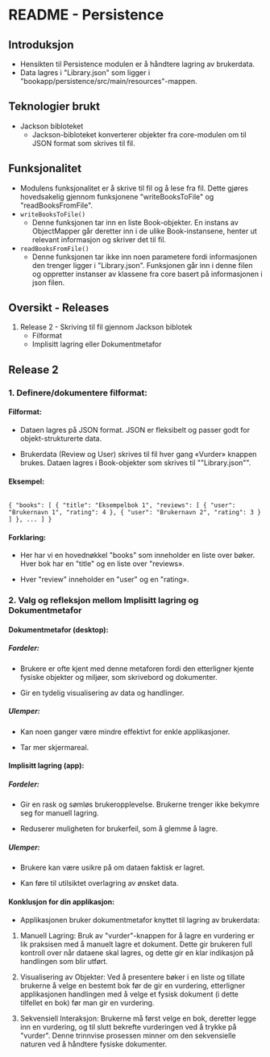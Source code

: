 # README - Persistence

## Introduksjon
* Hensikten til Persistence modulen er å håndtere lagring av brukerdata.
* Data lagres i "Library.json" som ligger i "bookapp/persistence/src/main/resources"-mappen.

## Teknologier brukt
* Jackson bibloteket
	* Jackson-bibloteket konverterer objekter fra core-modulen om til JSON format som skrives til fil.

## Funksjonalitet
* Modulens funksjonalitet er å skrive til fil og å lese fra fil. Dette gjøres hovedsakelig gjennom funksjonene "writeBooksToFile" og "readBooksFromFile".
* ```writeBooksToFile()```
	* Denne funksjonen tar inn en liste Book-objekter. En instans av ObjectMapper går deretter inn i de ulike Book-instansene, henter ut relevant informasjon og skriver det til fil. 
*  ```readBooksFromFile()```
	* Denne funksjonen tar ikke inn noen parametere fordi informasjonen den trenger ligger i "Library.json". Funksjonen går inn i denne filen og oppretter instanser av klassene fra core basert på informasjonen i json filen.


## Oversikt - Releases
1. Release 2 - Skriving til fil gjennom Jackson biblotek
	* Filformat
	* Implisitt lagring eller Dokumentmetafor


## Release 2
### 1. Definere/dokumentere filformat:

  

#### Filformat:

-   Dataen lagres på JSON format. JSON er fleksibelt og passer godt for objekt-strukturerte data.  
    
-   Brukerdata (Review og User) skrives til fil hver gang «Vurder» knappen brukes. Dataen lagres i Book-objekter som skrives til ""Library.json"".

  

#### Eksempel:

```

{ "books": [ { "title": "Eksempelbok 1", "reviews": [ { "user": "Brukernavn 1", "rating": 4 }, { "user": "Brukernavn 2", "rating": 3 } ] }, ... ] }

```

  

  

#### Forklaring:

  

- Her har vi en hovednøkkel "books" som inneholder en liste over bøker. Hver bok har en "title" og en liste over "reviews».

- Hver "review" inneholder en "user" og en "rating».

  

  

### 2. Valg og refleksjon mellom Implisitt lagring og Dokumentmetafor

  

  

#### Dokumentmetafor (desktop):

##### Fordeler:

- Brukere er ofte kjent med denne metaforen fordi den etterligner kjente fysiske objekter og miljøer, som skrivebord og dokumenter.

- Gir en tydelig visualisering av data og handlinger.

  

##### Ulemper:

- Kan noen ganger være mindre effektivt for enkle applikasjoner.

- Tar mer skjermareal.

  

#### Implisitt lagring (app):

##### Fordeler:

- Gir en rask og sømløs brukeropplevelse. Brukerne trenger ikke bekymre seg for manuell lagring.

- Reduserer muligheten for brukerfeil, som å glemme å lagre.

  

##### Ulemper:

- Brukere kan være usikre på om dataen faktisk er lagret.

- Kan føre til utilsiktet overlagring av ønsket data.

  

  

#### Konklusjon for din applikasjon:

  

-   Applikasjonen bruker dokumentmetafor knyttet til lagring av brukerdata:  
    

  

1.  Manuell Lagring: Bruk av "vurder"-knappen for å lagre en vurdering er lik praksisen med å manuelt lagre et dokument. Dette gir brukeren full kontroll over når dataene skal lagres, og dette gir en klar indikasjon på handlingen som blir utført.  
    
2.  Visualisering av Objekter: Ved å presentere bøker i en liste og tillate brukerne å velge en bestemt bok før de gir en vurdering, etterligner applikasjonen handlingen med å velge et fysisk dokument (i dette tilfellet en bok) før man gir en vurdering.  
    
3.  Sekvensiell Interaksjon: Brukerne må først velge en bok, deretter legge inn en vurdering, og til slutt bekrefte vurderingen ved å trykke på "vurder". Denne trinnvise prosessen minner om den sekvensielle naturen ved å håndtere fysiske dokumenter.